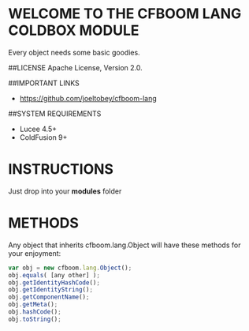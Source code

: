 # WELCOME TO THE CFBOOM LANG COLDBOX MODULE
Every object needs some basic goodies.

##LICENSE
Apache License, Version 2.0.

##IMPORTANT LINKS
- https://github.com/joeltobey/cfboom-lang

##SYSTEM REQUIREMENTS
- Lucee 4.5+
- ColdFusion 9+

# INSTRUCTIONS
Just drop into your **modules** folder

# METHODS
Any object that inherits cfboom.lang.Object will have these methods for your enjoyment:

```js
var obj = new cfboom.lang.Object();
obj.equals( [any other] );
obj.getIdentityHashCode();
obj.getIdentityString();
obj.getComponentName();
obj.getMeta();
obj.hashCode();
obj.toString();
```